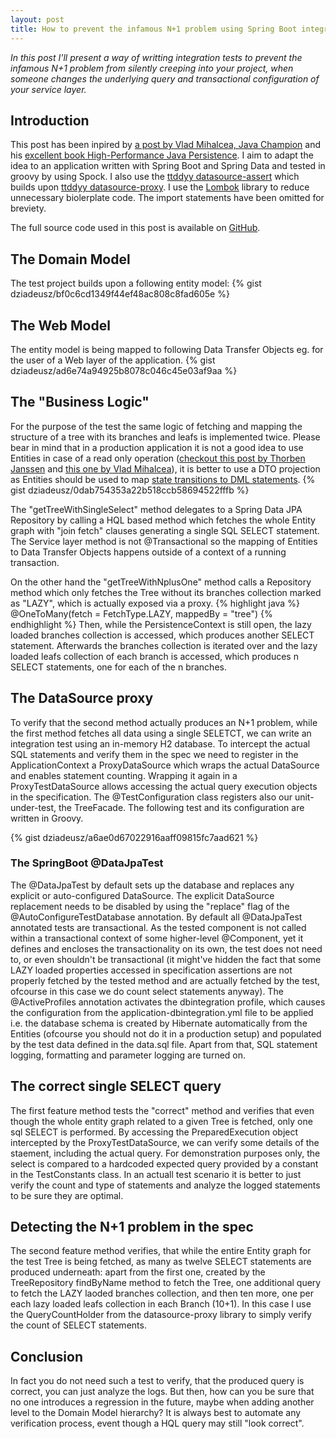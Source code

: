 ```yaml
---
layout: post
title: How to prevent the infamous N+1 problem using Spring Boot integration testing, Spock and a DataSource proxy
---
```


*In this post I'll present  a way of writting integration tests to prevent the infamous N+1 problem from silently creeping into your project, when someone changes the underlying query and transactional configuration of your service layer.* 

## Introduction
This post has been inpired by [a post by Vlad Mihalcea, Java Champion](https://vladmihalcea.com/2014/02/01/how-to-detect-the-n-plus-one-query-problem-during-testing/) and his [excellent book High-Performance Java Persistence](https://www.amazon.com/High-Performance-Java-Persistence-Vlad-Mihalcea/dp/973022823X/ref=sr_1_1?ie=UTF8&qid=1512246851&sr=8-1&keywords=high+performance+java+persistence). I aim to adapt the idea to an application written with Spring Boot and Spring Data and tested in groovy by using Spock. I also use the [ttddyy datasource-assert](https://github.com/ttddyy/datasource-assert) which builds upon [ttddyy datasource-proxy](https://github.com/ttddyy/datasource-proxy). I use the [Lombok](https://projectlombok.org/) library to reduce unnecessary biolerplate code. The import statements have been omitted for breviety. 

The full source code used in this post is available on [GitHub](https://github.com/dziadeusz/n-plus-one-integration-testing).

## The Domain Model
The test project builds upon a following entity model:
{% gist dziadeusz/bf0c6cd1349f44ef48ac808c8fad605e %}
## The Web Model
The entity model is being mapped to following Data Transfer Objects eg. for the user of a Web layer of the application. 
{% gist dziadeusz/ad6e74a94925b8078c046c45e03af9aa %}

## The "Business Logic"
For the purpose of the test the same logic of fetching and mapping the structure of a tree with its branches and leafs is implemented twice. Please bear in mind that in a production application it is not a good idea to use Entities in case of a read only operation ([checkout this post by Thorben Janssen](https://www.thoughts-on-java.org/entities-dtos-use-projection/) and [this one by Vlad Mihalcea](https://vladmihalcea.com/2016/09/13/the-best-way-to-handle-the-lazyinitializationexception/)), it is better to use a DTO projection as Entities should be used to map [state transitions to DML statements](https://vladmihalcea.com/2014/07/30/a-beginners-guide-to-jpa-hibernate-entity-state-transitions/).
{% gist dziadeusz/0dab754353a22b518ccb58694522fffb %}

The "getTreeWithSingleSelect" method delegates to a Spring Data JPA Repository by calling a HQL based method which fetches the whole Entity graph with "join fetch" clauses generating a single SQL SELECT statement. The Service layer method is not @Transactional so the mapping of Entities to Data Transfer Objects happens outside of a context of a running transaction. 

On the other hand the "getTreeWithNplusOne" method calls a Repository method which only fetches the Tree without its branches collection marked as "LAZY", which is actually exposed via a proxy.
{% highlight java %}
@OneToMany(fetch = FetchType.LAZY, mappedBy = "tree")
{% endhighlight %}
Then, while the PersistenceContext is still open, the lazy loaded branches collection is accessed, which produces another SELECT statement. Afterwards the branches collection is iterated over and the lazy loaded leafs collection of each branch is accessed, which produces n SELECT statements, one for each of the n branches.
## The DataSource proxy
To verify that the second method actually produces an N+1 problem, while the first method fetches all data using a single SELETCT, we can write an integration test using an in-memory H2 database. To intercept the actual SQL statements and verify them in the spec we need to register in the ApplicationContext a ProxyDataSource which wraps the actual DataSource and enables statement counting. Wrapping it again in a ProxyTestDataSource allows accessing the actual query execution objects in the specification. The @TestConfiguration class registers also our unit-under-test, the TreeFacade. The following test and its configuration are written in Groovy.

{% gist dziadeusz/a6ae0d67022916aaff09815fc7aad621 %}
### The SpringBoot @DataJpaTest
The @DataJpaTest by default sets up the database and replaces any explicit or auto-configured DataSource. The explicit DataSource replacement needs to be disabled by using the "replace" flag of the @AutoConfigureTestDatabase annotation. By default all @DataJpaTest annotated tests are transactional. As the tested component is not called within a transactional context of some higher-level @Component, yet it defines and encloses the transactionality on its own, the test does not need to, or even shouldn't be transactional (it might've hidden the fact that some LAZY loaded properties accessed in specification assertions are not properly fetched by the tested method and are actually fetched by the test, ofcourse in this case we do count select statements anyway). The @ActiveProfiles annotation activates the dbintegration profile, which causes the configuration from the application-dbintegration.yml file to be applied i.e. the database schema is created by Hibernate automatically from the Entities (ofcourse you should not do it in a production setup) and populated by the test data defined in the data.sql file. Apart from that, SQL statement logging, formatting and parameter logging are turned on. 

## The correct single SELECT query

The first feature method tests the "correct" method and verifies that even though the whole entity graph related to a given Tree is fetched, only one sql SELECT is performed. By accessing the PreparedExecution object intercepted by the ProxyTestDataSource, we can verify some details of the staement, including the actual query. For demonstration purposes only, the select is compared to a hardcoded expected query provided by a constant in the TestConstants class. In an actuall test scenario it is better to just verify the count and type of statements and analyze the logged statements to be sure they are optimal. 

## Detecting the N+1 problem in the spec

The second feature method verifies, that while the entire Entity graph for the test Tree is being fetched, as many as twelve SELECT statements are produced underneath: apart from the first one, created by the TreeRepository findByName method to fetch the Tree, one additional query to fetch the LAZY laoded branches collection, and then ten more, one per each lazy loaded leafs collection in each Branch (10+1). In this case I use the QueryCountHolder from the datasource-proxy library to simply verify the count of SELECT statements. 

## Conclusion
In fact you do not need such a test to verify, that the produced query is correct, you can just analyze the logs. But then, how can you be sure that no one introduces a regression in the future, maybe when adding another level to the Domain Model hierarchy? It is always best to automate any verification process, event though a HQL query may still "look correct".
